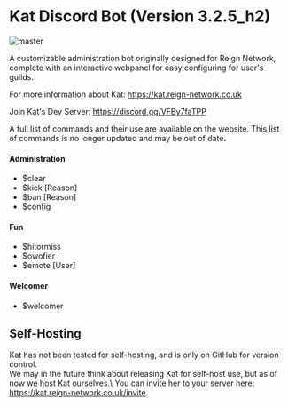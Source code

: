 # Kat Discord Bot (Version 3.2.5_h2)

![master](https://github.com/ReignBit/discord-kat/workflows/test-units/badge.svg?branch=master)

A customizable administration bot originally designed for Reign Network, complete with an interactive webpanel for easy configuring for user's guilds.

For more information about Kat: https://kat.reign-network.co.uk

Join Kat's Dev Server: https://discord.gg/VFBy7faTPP

A full list of commands and their use are available on the website. This list of commands is no longer updated and may be out of date.

#### Administration
 - $clear
 - $kick <user> [Reason]
 - $ban <user> [Reason]
 - $config
#### Fun
 - $hitormiss
 - $owofier
 - $emote <action> [User]
#### Welcomer
 - $welcomer

## Self-Hosting
Kat has not been tested for self-hosting, and is only on GitHub for version control. \
We may in the future think about releasing Kat for self-host use, but as of now we host Kat ourselves.\ You can invite her to your server here: \
https://kat.reign-network.co.uk/invite
